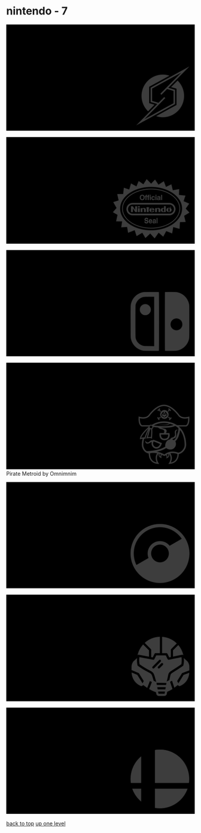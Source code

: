 # nintendo - 7
[![metroid_symbol_smash_bros_brawl.png](/terminal/grey%20on%20black/little/nintendo/metroid_symbol_smash_bros_brawl.png "metroid_symbol_smash_bros_brawl.png")](https://raw.githubusercontent.com/buckmanc/wallpapers/main/terminal/grey%20on%20black/little/nintendo/metroid_symbol_smash_bros_brawl.png)

[![nintendo_official_seal.png](/terminal/grey%20on%20black/little/nintendo/nintendo_official_seal.png "nintendo_official_seal.png")](https://raw.githubusercontent.com/buckmanc/wallpapers/main/terminal/grey%20on%20black/little/nintendo/nintendo_official_seal.png)

[![nintendo_switch_logo_without_text.png](/terminal/grey%20on%20black/little/nintendo/nintendo_switch_logo_without_text.png "nintendo_switch_logo_without_text.png")](https://raw.githubusercontent.com/buckmanc/wallpapers/main/terminal/grey%20on%20black/little/nintendo/nintendo_switch_logo_without_text.png)

[![Pirate Metroid by Omnimnim](/terminal/grey%20on%20black/little/nintendo/pirate_metroid_by_omnimnim.png "Pirate Metroid by Omnimnim")](https://raw.githubusercontent.com/buckmanc/wallpapers/main/terminal/grey%20on%20black/little/nintendo/pirate_metroid_by_omnimnim.png)\
Pirate Metroid by Omnimnim

[![pokeball.png](/terminal/grey%20on%20black/little/nintendo/pokeball.png "pokeball.png")](https://raw.githubusercontent.com/buckmanc/wallpapers/main/terminal/grey%20on%20black/little/nintendo/pokeball.png)

[![samus_helm.png](/terminal/grey%20on%20black/little/nintendo/samus_helm.png "samus_helm.png")](https://raw.githubusercontent.com/buckmanc/wallpapers/main/terminal/grey%20on%20black/little/nintendo/samus_helm.png)

[![smash_ball.png](/terminal/grey%20on%20black/little/nintendo/smash_ball.png "smash_ball.png")](https://raw.githubusercontent.com/buckmanc/wallpapers/main/terminal/grey%20on%20black/little/nintendo/smash_ball.png)



[back to top](#)
[up one level](/terminal/grey%20on%20black/little/README.MD)
